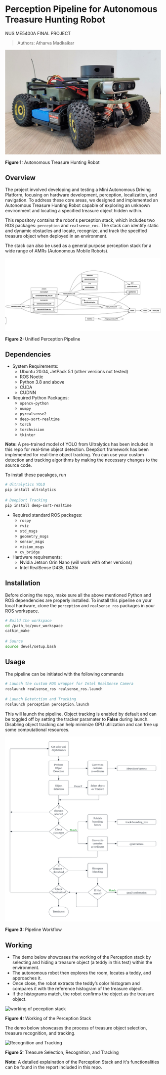 # Perception Pipeline for Autonomous Treasure Hunting Robot


NUS ME5400A FINAL PROJECT
> Authors: Atharva Madkaikar


![cover_image](media/cover_image.jpeg)

**Figure 1:** Autonomous Treasure Hunting Robot

## Overview

The project involved developing and testing a Mini Autonomous Driving Platform, focusing on hardware development, perception, localization, and navigation. To address these core areas, we designed and implemented an Autonomous Treasure Hunting Robot capable of exploring an unknown environment and locating a specified treasure object hidden within.

This repository contains the robot's perception stack, which includes two ROS packages: `perception` and `realsense_ros`. The stack can identify static and dynamic obstacles and locate, recognize, and track the specified treasure object when deployed in an environment.

The stack can also be used as a general purpose perception stack for a wide range of AMRs (Autonomous Mobile Robots).


![pipeline](media/Perception_pipeline.png)

**Figure 2:** Unified Perception Pipeline

## Dependencies

* System Requirements:
    * Ubuntu 20.04, JetPack 5.1 (other versions not tested)
    * ROS Noetic
    * Python 3.8 and above
    * CUDA
    * CUDNN
* Required Python Packages:
    * `opencv-python`
    * `numpy`
    * `pyrealsense2`
    * `deep-sort-realtime`
    * `torch`
    * `torchvision`
    * `tkinter`

**Note:** A pre-trained model of YOLO from Ultralytics has been included in this repo for real-time object detection.
          DeepSort framework has been implemented for real-time object tracking. You can use your custom detection and tracking algorithms
          by making the necessary changes to the source code.

To install these pacakges, run
```bash
# Ultralytics YOLO
pip install ultralytics

# DeepSort Tracking
pip install deep-sort-realtime
```
* Required standard ROS packages:
    * `rospy`
    * `rviz`
    * `std_msgs`
    * `geometry_msgs`
    * `sensor_msgs`
    * `vision_msgs`
    * `cv_bridge`
* Hardware requirements:
    * Nvidia Jetson Orin Nano (will work with other versions)
    * Intel RealSense D435, D435i


## Installation

Before cloning the repo, make sure all the above mentioned Python and ROS dependencies are properly installed. To install this
pipeline on your local hardware, clone the `perception` and `realsense_ros` packages in your ROS workspace.
```bash
# Build the workspace
cd /path_to/your_workspace
catkin_make

# Source
source devel/setup.bash
```

## Usage

The pipeline can be initiated with the following commands
```bash
# Launch the custom ROS wrapper for Intel RealSense Camera
roslaunch realsense_ros realsense_ros.launch

# Launch Detetction and Tracking
roslaunch perception perception.launch
```

This will launch the pipeline. Object tracking is enabled by default and can be toggled off by setting the tracker paramater to **False** during launch.
Disabling object tracking can help minimize GPU utilization and can free up some computational resources.

![working of the pipeline](media/pipeline_workflow.png)

**Figure 3:** Pipeline Workflow

## Working

* The demo below showcases the working of the Perception stack by selecting and hiding a treasure object (a teddy in this test) within the environment.
* The autonomous robot then explores the room, locates a teddy, and approaches it.
* Once close, the robot extracts the teddy’s color histogram and compares it with the reference histogram of the treasure object.
* If the histograms match, the robot confirms the object as the treasure object.

![working of peception stack](media/perecption_stack_working.gif)

**Figure 4:** Working of the Perception Stack


The demo below showcases the process of treasure object selection, treasure recognition, and tracking.

![Recognition and Tracking](media/Tracking_Recognition.gif)

**Figure 5:** Treasure Selection, Recognition, and Tracking



**Note:** A detailed explaination of the Perception Stack and it's functionalities can be found in the report included in this repo.





